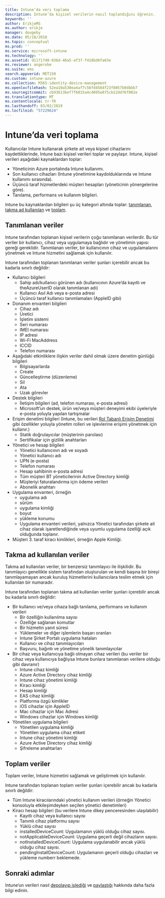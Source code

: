 ```yaml
---
title: Intune’da veri toplama
description: Intune’da kişisel verilerin nasıl toplandığını öğrenin.
keywords: ''
author: ErikjeMS
ms.author: erikje
manager: dougeby
ms.date: 05/18/2018
ms.topic: conceptual
ms.prod: ''
ms.service: microsoft-intune
ms.technology: ''
ms.assetid: d1171740-936d-46a5-af37-f418bd6fa63e
ms.reviewer: angerobe
ms.suite: ems
search.appverid: MET150
ms.custom: intune-azure
ms.collection: M365-identity-device-management
ms.openlocfilehash: 52ea10a530ea4af7c56fd4584f23f8057b0dbbb7
ms.sourcegitcommit: cb93613bef7f6015a4c4095e875cb12dd76f002e
ms.translationtype: MT
ms.contentlocale: tr-TR
ms.lasthandoff: 03/02/2019
ms.locfileid: "57229624"
---
```

# <a name="data-collection-in-intune"></a>Intune’da veri toplama

Kullanıcılar Intune kullanarak şirkete ait veya kişisel cihazlarını kaydettiklerinde, Intune bazı kişisel verileri toplar ve paylaşır. Intune, kişisel verileri aşağıdaki kaynaklardan toplar:

- Yöneticinin Azure portalında Intune kullanımı.
- Son kullanıcı cihazları (Intune yönetimine kaydolduklarında ve Intune kullanımı sırasında).
- Üçüncü taraf hizmetlerdeki müşteri hesapları (yöneticinin yönergelerine göre).
- Tanılama, performans ve kullanım bilgileri.

Intune bu kaynaklardan bilgileri şu üç kategori altında toplar: [tanımlanan](#identified-data), [takma ad kullanılan](#pseudonymized-data) ve [toplam](#aggregated-data).

## <a name="identified-data"></a>Tanımlanan veriler

Intune tarafından toplanan kişisel verilerin çoğu tanımlanan verilerdir. Bu tür veriler bir kullanıcı, cihaz veya uygulamaya bağlıdır ve yönetimin yapısı gereği gereklidir. Tanımlanan veriler, bir kullanıcının cihaz ve uygulamalarını yönetmek ve Intune hizmetini sağlamak için kullanılır.

Intune tarafından toplanan tanımlanan veriler şunları içerebilir ancak bu kadarla sınırlı değildir: 

- Kullanıcı bilgileri
    - Sahip adı/kullanıcı görünen adı (kullanıcının Azure’da kayıtlı ve theAzureUserID olarak tanımlanan adı)
    - Kullanıcı Asıl Adı veya e-posta adresi
    - Üçüncü taraf kullanıcı tanımlamaları (AppleID gibi)
- Donanım envanteri bilgileri
    - Cihaz adı
    - Üretici
    - İşletim sistemi
    - Seri numarası
    - IMEI numarası
    - IP adresi
    - Wi-Fi MacAddress
    - ICCID
    - Telefon numarası
- Aşağıdaki etkinliklere ilişkin veriler dahil olmak üzere denetim günlüğü bilgileri
    - Bilgisayarlarda
    - Create
    - Güncelleştirme (düzenleme)
    - Sil
    - Ata
    - Uzak görevler
- Destek bilgileri
    - İletişim bilgileri (ad, telefon numarası, e-posta adresi)
    - Microsoft’un destek, ürün ve/veya müşteri deneyimi ekibi üyeleriyle e-posta yoluyla yapılan tartışmalar
- Erişim denetimi bilgileri (Intune, bu verileri [Rol Tabanlı Erişim Denetimi](role-based-access-control.md) gibi özellikler yoluyla yönetim rolleri ve işlevlerine erişimi yönetmek için kullanır.)
    - Statik doğrulayıcılar (müşterinin parolası)
    - Sertifikalar için gizlilik anahtarları 
- Yönetici ve hesap bilgileri
    - Yönetici kullanıcının adı ve soyadı
    - Yönetici kullanıcı adı
    - UPN (e-posta)
    - Telefon numarası
    - Hesap sahibinin e-posta adresi
    - Tüm müşteri BT yöneticilerinin Active Directory kimliği
    - Müşteriyi faturalandırma için ödeme verileri
    - Abonelik anahtarı
- Uygulama envanteri, örneğin
    - uygulama adı
    - sürüm
    - uygulama kimliği
    - boyut
    - yükleme konumu
    - Uygulama envanteri verileri, yalnızca Yönetici tarafından şirkete ait cihaz olarak işaretlendiğinde veya uyumlu uygulama özelliği açık olduğunda toplanır.  
- Müşteri 3. taraf kiracı kimlikleri, örneğin Apple Kimliği. 

## <a name="pseudonymized-data"></a>Takma ad kullanılan veriler

Takma ad kullanılan veriler, bir benzersiz tanımlayıcı ile ilişkilidir. Bu tanımlayıcı genellikle sistem tarafından oluşturulan ve kendi başına bir bireyi tanımlayamayan ancak kuruluş hizmetlerini kullanıcılara teslim etmek için kullanılan bir numaradır. 

Intune tarafından toplanan takma ad kullanılan veriler şunları içerebilir ancak bu kadarla sınırlı değildir: 

- Bir kullanıcı ve/veya cihaza bağlı tanılama, performans ve kullanım verileri
    - Bir özelliğin kullanılma sayısı
    - Özelliğe sağlanan komutlar
    - Bir hizmetin yanıt süresi
    - Yüklemeler ve diğer işlemlerin başarı oranları
    - Intune Şirket Portalı uygulama hataları
    - Kullanıcı ve cihaz tanımlayıcıları
    - Başvuru, bağıntı ve yönetime yönelik tanımlayıcılar 
- Bir cihaz veya kullanıcıya bağlı olmayan cihaz verileri (bu veriler bir cihaz veya kullanıcıya bağlıysa Intune bunlara tanımlanan verilere olduğu gibi davranır)
    - Intune cihaz kimliği
    - Azure Active Directory cihaz kimliği
    - Intune cihaz yönetimi kimliği
    - Kiracı kimliği
    - Hesap kimliği
    - EAS cihaz kimliği
    - Platforma özgü kimlikler
    - iOS cihazlar için AppleID
    - Mac cihazlar için Mac Adresi
    - Windows cihazlar için Windows kimliği
- Yönetilen uygulama bilgileri
    - Yönetilen uygulama kimliği
    - Yönetilen uygulama cihaz etiketi
    - Intune cihaz yönetimi kimliği
    - Azure Active Directory cihaz kimliği
    - Şifreleme anahtarları

## <a name="aggregated-data"></a>Toplam veriler

Toplam veriler, Intune hizmetini sağlamak ve geliştirmek için kullanılır. 

Intune tarafından toplanan toplam veriler şunları içerebilir ancak bu kadarla sınırlı değildir: 

- Tüm Intune kiracılarındaki yönetici kullanım verileri (örneğin Yönetici konsoluyla etkileşimdeyken seçilen yönetici denetimleri)
- Kiracı hesap bilgileri (bu verilere Intune dikey penceresinden ulaşılabilir)
    - Kayıtlı cihaz veya kullanıcı sayısı
    - Tanımlı cihaz platformu sayısı  
    - Yüklü cihaz sayısı
    - installedDeviceCount: Uygulamanın yüklü olduğu cihaz sayısı.
    - notApplicableDeviceCount: Uygulama geçerli değil cihazların sayısı.
    - notInstalledDeviceCount: Uygulama uygulanabilir ancak yüklü olduğu cihaz sayısı.
    - pendingInstallDeviceCount: Uygulamanın geçerli olduğu cihazları ve yükleme numberr beklemede.
    
## <a name="next-steps"></a>Sonraki adımlar

Intune’un verileri nasıl [depolayıp işlediği](privacy-data-store-process.md) ve [paylaştığı](privacy-data-secure-share.md) hakkında daha fazla bilgi edinin. 
